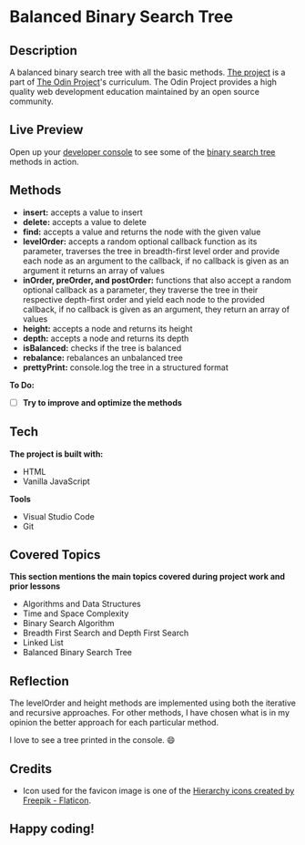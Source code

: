 # Balanced Binary Search Tree
## Description
A balanced binary search tree with all the basic methods. [The project](https://www.theodinproject.com/lessons/javascript-binary-search-trees) is a part of [The Odin Project](https://www.theodinproject.com/dashboard)'s curriculum. The Odin Project provides a high quality web development education maintained by an open source community.
## Live Preview
Open up your [developer console](https://haminimi.github.io/binary-search-tree/) to see some of the [binary search tree](https://haminimi.github.io/binary-search-tree/) methods in action.
## Methods
- **insert:** accepts a value to insert
- **delete:** accepts a value to delete
- **find:** accepts a value and returns the node with the given value
- **levelOrder:** accepts a random optional callback function as its parameter, traverses the tree in breadth-first level order and provide each node as an argument to the callback, if no callback is given as an argument it returns an array of values
- **inOrder, preOrder, and postOrder:** functions that also accept a random optional callback as a parameter, they traverse the tree in their respective depth-first order and yield each node to the provided callback, if no callback is given as an argument, they return an array of values
- **height:** accepts a node and returns its height
- **depth:** accepts a node and returns its depth
- **isBalanced:** checks if the tree is balanced
- **rebalance:** rebalances an unbalanced tree
- **prettyPrint:** console.log the tree in a structured format

**To Do:**
- [ ] **Try to improve and optimize the methods**
## Tech
**The project is built with:**
- HTML
- Vanilla JavaScript

**Tools**
- Visual Studio Code
- Git
## Covered Topics
**This section mentions the main topics covered during project work and prior lessons**
- Algorithms and Data Structures
- Time and Space Complexity
- Binary Search Algorithm
- Breadth First Search and Depth First Search
- Linked List
- Balanced Binary Search Tree
## Reflection
The levelOrder and height methods are implemented using both the iterative and recursive approaches. For other methods, I have chosen what is in my opinion the better approach for each particular method.

I love to see a tree printed in the console. 😄
## Credits
- Icon used for the favicon image is one of the [Hierarchy icons created by Freepik - Flaticon](https://www.flaticon.com/free-icons/hierarchy).
## Happy coding!
